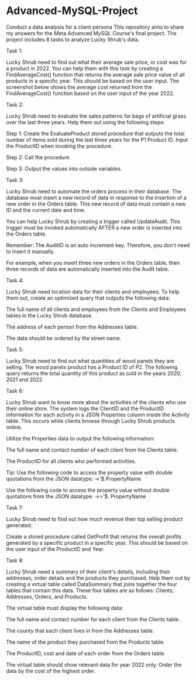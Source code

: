 # Advanced-MySQL-Project
Conduct a data analysis for a client persona 
This repository aims to share my answers for the Meta Advanced MySQL Course's final project. The project includes 8 tasks to analyze Lucky Shrub's data.

Task 1: 

Lucky Shrub need to find out what their average sale price, or cost was for a product in 2022.
You can help them with this task by creating a FindAverageCost() function that returns the average sale price value of all products in a specific year. This should be based on the user input.
The screenshot below shows the average cost returned from the FindAverageCost() function based on the user input of the year 2022.


Task 2:

Lucky Shrub need to evaluate the sales patterns for bags of artificial grass over the last three years. Help them out using the following steps:

Step 1: Create the EvaluateProduct stored procedure that outputs the total number of items sold during the last three years for the P1 Product ID. Input the ProductID when invoking the procedure.

Step 2: Call the procedure.

Step 3: Output the values into outside variables.


Task 3: 

Lucky Shrub need to automate the orders process in their database. The database must insert a new record of data in response to the insertion of a new order in the Orders table. This new record of data must contain a new ID and the current date and time.

You can help Lucky Shrub by creating a trigger called UpdateAudit. This trigger must be invoked automatically AFTER a new order is inserted into the Orders table.

Remember: The AuditID is an auto increment key. Therefore, you don't need to insert it manually.

For example, when you insert three new orders in the Orders table, then three records of data are automatically inserted into the Audit table. 


Task 4:

Lucky Shrub need location data for their clients and employees. To help them out, create an optimized query that outputs the following data:

The full name of all clients and employees from the Clients and Employees tables in the Lucky Shrub database.

The address of each person from the Addresses table.

The data should be ordered by the street name. 


Task 5: 

Lucky Shrub need to find out what quantities of wood panels they are selling. The wood panels product has a Product ID of P2. The following query returns the total quantity of this product as sold in the years 2020, 2021 and 2022.


Task 6: 

Lucky Shrub want to know more about the activities of the clients who use their online store. The system logs the ClientID and the ProductID information for each activity in a JSON Properties column inside the Activity table. This occurs while clients browse through Lucky Shrub products online.

Utilize the Properties data to output the following information:

The full name and contact number of each client from the Clients table.

The ProductID for all clients who performed activities.

Tip:
Use the following code to access the property value with double quotations from the JSON datatype: ->'$.PropertyName

Use the following code to access the property value without double quotations from the JSON datatype: ->>'$. PropertyName


Task 7:

Lucky Shrub need to find out how much revenue their top selling product generated. 

Create a stored procedure called GetProfit that returns the overall profits generated by a specific product in a specific year. This should be based on the user input of the ProductID and Year. 


Task 8:

Lucky Shrub need a summary of their client's details, including their addresses, order details and the products they purchased. Help them out by creating a virtual table called DataSummary that joins together the four tables that contain this data. These four tables are as follows: Clients, Addresses, Orders, and Products.

The virtual table must display the following data:

The full name and contact number for each client from the Clients table.

The county that each client lives in from the Addresses table.

The name of the product they purchased from the Products table.

The ProductID, cost and date of each order from the Orders table.

The virtual table should show relevant data for year 2022 only. Order the data by the cost of the highest order.









